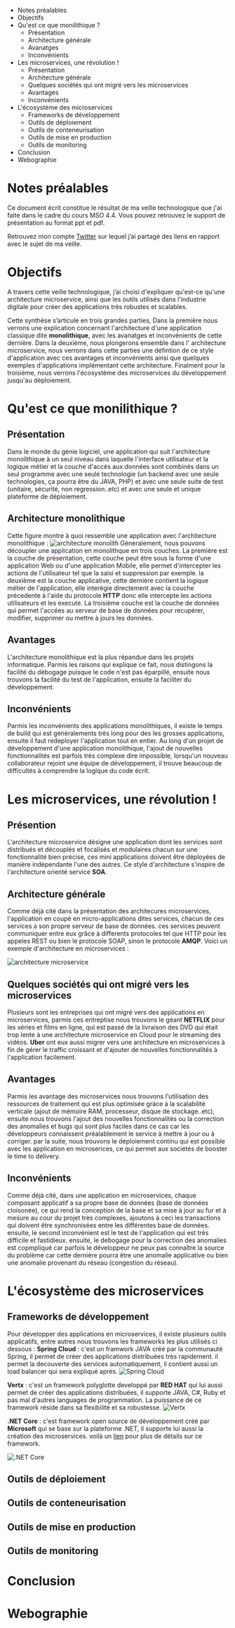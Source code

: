 * Notes préalables
* Objectifs
* Qu'est ce que monilithique ?
  * Présentation
  * Architecture générale
  * Avanatges
  * Inconvénients
* Les microservices, une révolution !
  * Présentation
  * Architecture générale
  * Quelques sociétés qui ont migré vers les microservices
  * Avantages 
  * Inconvénients
* L'écosystème des microservices
  * Frameworks de développement
  * Outils de déploiement
  * Outils de conteneurisation 
  * Outils de mise en production
  * Outils de monitoring
* Conclusion
* Webographie

# Notes préalables
Ce document écrit constitue le résultat de ma veille technologique que j'ai faite dans le cadre du cours MSO 4.4.
Vous pouvez retrouvez le support de présentation au format ppt et pdf.

Retrouvez mon compte [Twitter](https://twitter.com/oualidbouh) sur lequel j’ai partagé des liens en rapport avec le sujet de ma veille.
# Objectifs
A travers cette veille technologique, j’ai choisi d'expliquer qu'est-ce qu'une architecture microservice, ainsi que les outils utilisés dans l'industrie digitale pour créer des applications très robustes et scalables.

Cette synthèse s’articule en trois grandes parties, Dans la première nous verrons une explication concernant l'architecture d'une application classique dite **monolithique**, avec les avanatges et inconvénients de cette dernière.
Dans la deuxième, nous plongerons ensemble dans l' architecture microservice, nous verrons dans cette parties une défintion de ce style d'application avec ces avantages et inconvénients ainsi que quelques exemples d'applications implémentant cette architecture.
Finalment pour la troisième, nous verrons l'écosystème des microservices du développement jusqu'au déploiement.

# Qu'est ce que monilithique ?
## Présentation
Dans le monde du génie logiciel, une application qui suit l'architecture monolithique à un seul niveau dans laquelle l'interface utilisateur et la logique métier et la couche d'accés aux données sont combinés dans un seul programme avec une seule technologie (un backend avec une seule technologies, ça pourra être du JAVA, PHP) et avec une seule suite de test (unitaire, sécurité, non regression..etc) et avec une seule et unique plateforme de déploiement.
## Architecture monolithique
Cette figure montre à quoi ressemble une application avec l'architecture monolithique : 
![architecture monolith](mono_app_architecture.png)
Géneralement, nous pouvons découpler une application en monolithque en trois couches.
La première est la couche de présentation, cette couche peut être sous la forme d'une application Web ou d'une application Mobile, elle permet d'intercepter les actions de l'utilisateur tel que la saisi et suppression par exemple. la deuxième est la couche applicative, cette dernière contient la logique métier de l'application, elle interégie directement avec la couche précedente à l'aide du protocole **HTTP** donc elle intercepte les actions utilisateurs et les execute. La troisième couche est la couche de données qui permet l'accées au serveur de base de données pour recupérer, modifier, supprimer ou mettre à jours les données.
## Avantages
L'architecture monolithique est la plus répandue dans les projets informatique. Parmis les raisons qui explique ce fait, nous distingons la facilité du débogage puisque le code n'est pas éparpillé, ensuite nous trouvons la facilité du test de l'application, ensuite la faciliter du développement.
## Inconvénients
Parmis les inconvénients des applications monolithiques, il existe le temps de build qui est généralements très long pour des les grosses applications, ensuite il faut redeployer l'application tout en entier. Au long d'un projet de développement d'une application monolithique, l'ajout de nouvelles fonctionnalités est parfois très complexe dire impossible, lorsqu'un nouveau collaborateur rejoint une équipe de développement, il trouve beaucoup de difficultés à comprendre la logique du code écrit. 
# Les microservices, une révolution !

## Présention
L'architecture microservice désigne une application dont les services sont distribués et découplés et focalisés et modulaires chacun sur une fonctionnalité bien précise, ces mini applications doivent être déployées de manière indépendante l'une des autres. Ce style d'architecture s'inspire de l'architecture orienté service **SOA**.
## Architecture générale
Comme déjà cité dans la présentation des architecures microservices, l'application en coupé en micro-applications dites services, chacun de ces services a son propre serveur de base de données. ces services peuvent communiquer entre eux grâce à differents protocoles tel que HTTP pour les appeles REST ou bien le protocole SOAP, sinon le protocole **AMQP**.
Voici un exemple d'architecture en microservices :


![architecture microservice](Microservice_Architecture.png)
## Quelques sociétés qui ont migré vers les microservices
Plusieurs sont les entreprises qui ont migré vers des applications en microservices, parmis ces entreptise nous trouvons le géant **NETFLIX** pour les séries et films en ligne, qui est passé de la livraison des DVD qui était trop lente à une architecture microservice en Cloud pour le streaming des vidéos. **Uber** ont eux aussi migrer vers une architecture en microservices à fin de gérer le traffic croissant et d'ajouter de nouvelles fonctionnalités à l'application facilement.

## Avantages
Parmis les avantage des microservices nous trouvons l'utilisation des ressources de traitement qui est plus optimisée gràce à la scalabilité verticale (ajout de mémoire RAM, processeur, disque de stockage..etc), ensuite nous trouvons l'ajout des nouvelles fonctionnalités ou la correction des anomalies et bugs qui sont plus faciles dans ce cas car les développeurs connaissent préalablement le service à mettre à jour ou à corriger. par la suite, nous trouvons le déploiement continu qui est possible avec les application en microserices, ce qui permet aux sociétés de booster le time to delivery.

## Inconvénients
Comme déjà cité, dans une application en microservices, chaque composant applicatif a sa propre base de données (base de données cloisonée), ce qui rend la conception de la base et sa mise à jour au fur et à mesure au cour du projet très complexes, ajoutons à ceci les transactions qui doivent être synchronisées entre les différentes base de données. ensuite, le second inconvénient est le test de l'application qui est très difficile et fastidieux. ensuite, le debogage pour la correction des anomalies est copmpliqué car parfois le développeur ne peux pas connaître la source du problème car cette dernière pourra être une anomalie applicative ou bien une anomalie provenant du réseau (congestion du réseau).
# L'écosystème des microservices

## Frameworks de développement
Pour développer des applications en microservices, il existe plusieurs outils applicatifs, entre autres nous trouvons les frameworks les plus utilisés ci dessous : 
**Spring Cloud** : c'est un framwork JAVA créé par la communauté Spring, il permet de créer des applications distribuées très rapidement. il permet la decouverte des services automatiquement, il contient aussi un load balancer qui sera expliqué après.
![Spring Cloud](spring-cloud.png)

**Vertx** : c'est un framework polyglotte developpé par **RED HAT** qui lui aussi permet de créer des applications distribuées, il supporte JAVA, C#, Ruby et pas mal d'autres languages de programmation. La puissance de ce framework réside dans sa flexibilité et sa robustesse.
![Vertx](Vert.x_Logo.svg.png)

**.NET Core** : c'est framework open source de développement créé par **Microsoft** qui se base sur la plateforme .NET, il supporte lui aussi la création des microservices. voilà un [lien](https://docs.microsoft.com/fr-fr/dotnet/standard/microservices-architecture/) pour plus de détails sur ce framework.

![.NET Core](asp-net-core-logo.png)

## Outils de déploiement

## Outils de conteneurisation

## Outils de mise en production

## Outils de monitoring

# Conclusion

# Webographie
